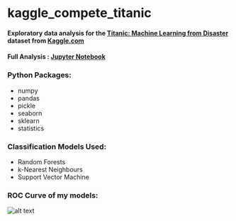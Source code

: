 # kaggle_compete_titanic
#### Exploratory data analysis for the [Titanic: Machine Learning from Disaster](https://www.kaggle.com/c/titanic) dataset from [Kaggle.com](https://www.kaggle.com)

#### Full Analysis : [Jupyter Notebook](https://github.com/axrozwadowska/kaggle_compete_titanic/blob/master/better_titanic.ipynb)


### Python Packages:
* numpy
* pandas
* pickle
* seaborn
* sklearn
* statistics


### Classification Models Used:
* Random Forests
* k-Nearest Neighbours
* Support Vector Machine


### ROC Curve of my models: <br />
![alt text](https://raw.githubusercontent.com/axrozwadowska/kaggle_compete_titanic/master/ROC.png?token=AJDZ2DS5XW2CA6KPKESWWRS7YS3MW)


